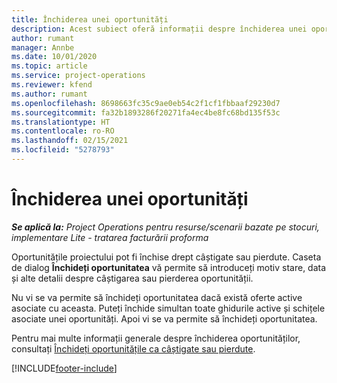 ```yaml
---
title: Închiderea unei oportunități
description: Acest subiect oferă informații despre închiderea unei oportunități de proiect.
author: rumant
manager: Annbe
ms.date: 10/01/2020
ms.topic: article
ms.service: project-operations
ms.reviewer: kfend
ms.author: rumant
ms.openlocfilehash: 8698663fc35c9ae0eb54c2f1cf1fbbaaf29230d7
ms.sourcegitcommit: fa32b1893286f20271fa4ec4be8fc68bd135f53c
ms.translationtype: HT
ms.contentlocale: ro-RO
ms.lasthandoff: 02/15/2021
ms.locfileid: "5278793"
---
```

# <a name="close-an-opportunity"></a>Închiderea unei oportunități

_**Se aplică la:** Project Operations pentru resurse/scenarii bazate pe stocuri, implementare Lite - tratarea facturării proforma_

Oportunitățile proiectului pot fi închise drept câștigate sau pierdute. Caseta de dialog **Închideți oportunitatea** vă permite să introduceți motiv stare, data și alte detalii despre câștigarea sau pierderea oportunității.

Nu vi se va permite să închideți oportunitatea dacă există oferte active asociate cu aceasta. Puteți închide simultan toate ghidurile active și schițele asociate unei oportunități. Apoi vi se va permite să închideți oportunitatea.

Pentru mai multe informații generale despre închiderea oportunităților, consultați [Închideți oportunitățile ca câștigate sau pierdute](https://docs.microsoft.com/dynamics365/sales-enterprise/close-opportunity-won-lost-sales).


[!INCLUDE[footer-include](../includes/footer-banner.md)]